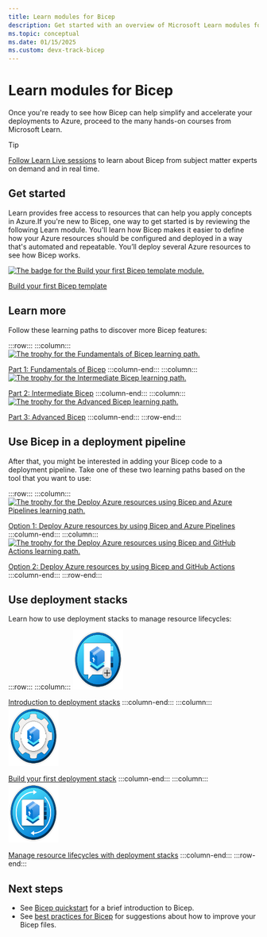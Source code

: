 ```yaml
---
title: Learn modules for Bicep
description: Get started with an overview of Microsoft Learn modules for Bicep.
ms.topic: conceptual
ms.date: 01/15/2025
ms.custom: devx-track-bicep
---
```


# Learn modules for Bicep

Once you're ready to see how Bicep can help simplify and accelerate your deployments to Azure, proceed to the many hands-on courses from Microsoft Learn.

> [!TIP]
> [Follow Learn Live sessions](/events/learntv/learnlive-iac-and-bicep/) to learn about Bicep from subject matter experts on demand and in real time.

## Get started

Learn provides free access to resources that can help you apply concepts in Azure.If you're new to Bicep, one way to get started is by reviewing the following Learn module. You'll learn how Bicep makes it easier to define how your Azure resources should be configured and deployed in a way that's automated and repeatable. You’ll deploy several Azure resources to see how Bicep works.

[<img src="media/learn-bicep/build-first-bicep-template.svg" width="101" height="120" alt="The badge for the Build your first Bicep template module." role="presentation"></img>](/training/modules/build-first-bicep-template/)

[Build your first Bicep template](/training/modules/build-first-bicep-template/)

## Learn more

Follow these learning paths to discover more Bicep features:

:::row:::
:::column:::
  [<img src="media/learn-bicep/fundamentals-bicep.svg" width="101" height="120" alt="The trophy for the Fundamentals of Bicep learning path." role="presentation"></img>](/training/paths/fundamentals-bicep/)

  [Part 1: Fundamentals of Bicep](/training/paths/fundamentals-bicep/)
:::column-end:::
:::column:::
  [<img src="media/learn-bicep/intermediate-bicep.svg" width="101" height="120" alt="The trophy for the Intermediate Bicep learning path." role="presentation"></img>](/training/paths/intermediate-bicep/)

  [Part 2: Intermediate Bicep](/training/paths/intermediate-bicep/)
:::column-end:::
:::column:::
  [<img src="media/learn-bicep/advanced-bicep.svg" width="101" height="120" alt="The trophy for the Advanced Bicep learning path." role="presentation"></img>](/training/paths/advanced-bicep/)

  [Part 3: Advanced Bicep](/training/paths/advanced-bicep/)
:::column-end:::
:::row-end:::

## Use Bicep in a deployment pipeline

After that, you might be interested in adding your Bicep code to a deployment pipeline. Take one of these two learning paths based on the tool that you want to use:

:::row:::
:::column:::
  [<img src="media/learn-bicep/bicep-azure-pipelines.svg" width="101" height="120" alt="The trophy for the Deploy Azure resources using Bicep and Azure Pipelines learning path." role="presentation"></img>](/training/paths/bicep-azure-pipelines/)
    
  [Option 1: Deploy Azure resources by using Bicep and Azure Pipelines](/training/paths/bicep-azure-pipelines/)
:::column-end:::
:::column:::
  [<img src="media/learn-bicep/bicep-github-actions.svg" width="101" height="120" alt="The trophy for the Deploy Azure resources using Bicep and GitHub Actions learning path." role="presentation"></img>](/training/paths/bicep-github-actions/)

  [Option 2: Deploy Azure resources by using Bicep and GitHub Actions](/training/paths/bicep-github-actions/)
:::column-end:::
:::row-end:::

## Use deployment stacks

Learn how to use deployment stacks to manage resource lifecycles:

:::row:::
:::column:::
  [<img src="media/learn-bicep/introduction-to-deployment-stacks.svg" width="101" height="120" alt="The trophy for the Introduction to deployment stacks." role="presentation"></img>](/training/modules/introduction-to-deployment-stacks/)
    
  [Introduction to deployment stacks](/training/modules/introduction-to-deployment-stacks)
:::column-end:::
:::column:::
  [<img src="media/learn-bicep/build-first-deployment-stack.svg" width="101" height="120" alt="The trophy for the Build first deployment stack." role="presentation"></img>](/training/modules/build-first-deployment-stack/)
    
  [Build your first deployment stack](/training/modules/build-first-deployment-stack)
:::column-end:::
:::column:::
  [<img src="media/learn-bicep/manage-resource-lifecycles-deployment-stacks.svg" width="101" height="120" alt="The trophy for the Manage resource lifecycles with deployment stacks." role="presentation"></img>](/training/modules/manage-resource-lifecycles-deployment-stacks/)
    
  [Manage resource lifecycles with deployment stacks](/training/modules/manage-resource-lifecycles-deployment-stacks)
:::column-end:::
:::row-end:::

## Next steps

* See [Bicep quickstart](./quickstart-create-bicep-use-visual-studio-code.md) for a brief introduction to Bicep.
* See [best practices for Bicep](./best-practices.md) for suggestions about how to improve your Bicep files.